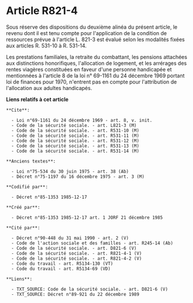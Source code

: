 # Article R821-4

Sous réserve des dispositions du deuxième alinéa du présent article, le revenu dont il est tenu compte pour l'application de
la condition de ressources prévue à l'article L. 821-3 est évalué selon les modalités fixées aux articles R. 531-10 à R.
531-14. 

Les prestations familiales, la retraite du combattant, les pensions attachées aux distinctions honorifiques, l'allocation de
logement, et les arrérages des rentes viagères constituées en faveur d'une personne handicapée et mentionnées à l'article 8
de la loi n° 69-1161 du 24 décembre 1969 portant loi de finances pour 1970, n'entrent pas en compte pour l'attribution de
l'allocation aux adultes handicapés.

**Liens relatifs à cet article**

	**Cite**:

	  - Loi n°69-1161 du 24 décembre 1969 - art. 8, v. init.
	  - Code de la sécurité sociale. - art. L821-3 (M)
	  - Code de la sécurité sociale. - art. R531-10 (M)
	  - Code de la sécurité sociale. - art. R531-11 (M)
	  - Code de la sécurité sociale. - art. R531-12 (M)
	  - Code de la sécurité sociale. - art. R531-13 (M)
	  - Code de la sécurité sociale. - art. R531-14 (M)

	**Anciens textes**:

	  - Loi n°75-534 du 30 juin 1975 - art. 38 (Ab)
	  - Décret n°75-1197 du 16 décembre 1975 - art. 3 (M)

	**Codifié par**:

	  - Décret n°85-1353 1985-12-17

	**Créé par**:

	  - Décret n°85-1353 1985-12-17 art. 1 JORF 21 décembre 1985

	**Cité par**:

	  - Décret n°90-448 du 31 mai 1990 - art. 2 (V)
	  - Code de l'action sociale et des familles - art. R245-14 (Ab)
	  - Code de la sécurité sociale. - art. D821-6 (V)
	  - Code de la sécurité sociale. - art. R821-4-1 (V)
	  - Code de la sécurité sociale. - art. R821-4-2 (V)
	  - Code du travail - art. R5134-130 (VT)
	  - Code du travail - art. R5134-69 (VD)

	**Liens**:

	  - TXT_SOURCE: Code de la sécurité sociale. - art. D821-6 (V)
	  - TXT_SOURCE: Décret n°89-921 du 22 décembre 1989

